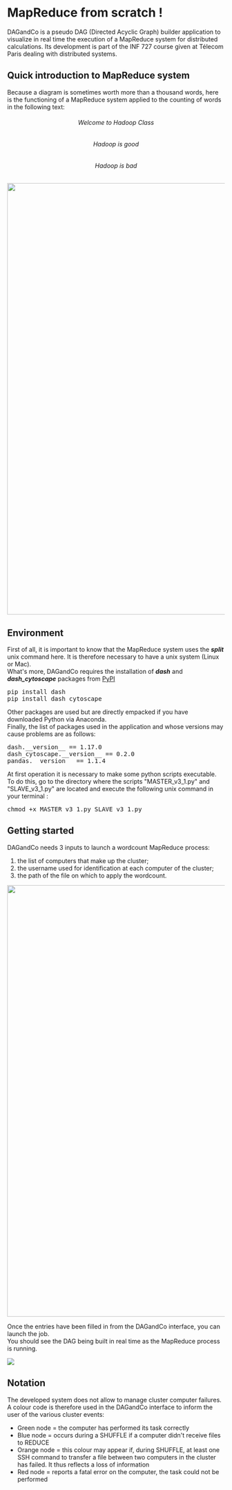 # MapReduce from scratch !

DAGandCo is a pseudo DAG (Directed Acyclic Graph) builder application to visualize in real time the execution of a MapReduce system for distributed calculations. Its development is part of the INF 727 course given at Télecom Paris dealing with distributed systems.

## Quick introduction to MapReduce system 

Because a diagram is sometimes worth more than a thousand words, here is the functioning of a MapReduce system applied to the counting of words in the following text:

<h6 align="center">Welcome to Hadoop Class</h6>
<h6 align="center">Hadoop is good</h6>
<h6 align="center">Hadoop is bad</h6>


<p align="center">
  <img src="https://github.com/MathiasNourry/MapReduce-from-scratch/blob/main/Explain_1.png" width="1000" />
</p>

## Environment

First of all, it is important to know that the MapReduce system uses the ***split*** unix command here. It is therefore necessary to have a unix system (Linux or Mac).   
What's more, DAGandCo requires the installation of ***dash*** and ***dash_cytoscape*** packages from [PyPI](https://pypi.org)

<pre>
pip install dash
pip install dash_cytoscape
</pre>

Other packages are used but are directly empacked if you have downloaded Python via Anaconda.   
Finally, the list of packages used in the application and whose versions may cause problems are as follows:

<pre>
dash.__version__ == 1.17.0
dash_cytoscape.__version__ == 0.2.0
pandas.__version__ == 1.1.4
</pre>

At first operation it is necessary to make some python scripts executable. To do this, go to the directory where the scripts "MASTER_v3_1.py" and "SLAVE_v3_1.py" are located and execute the following unix command in your terminal : 

<pre>
chmod +x MASTER_v3_1.py SLAVE_v3_1.py
</pre>

## Getting started

DAGandCo needs 3 inputs to launch a wordcount MapReduce process:
1. the list of computers that make up the cluster;
2. the username used for identification at each computer of the cluster;
3. the path of the file on which to apply the wordcount.

<p align="center">
  <img src="https://github.com/MathiasNourry/MapReduce-from-scratch/blob/main/Explain_2.png" width="1000" />
</p>


Once the entries have been filled in from the DAGandCo interface, you can launch the job.   
You should see the DAG being built in real time as the MapReduce process is running.   

![](https://github.com/MathiasNourry/MapReduce-from-scratch/blob/main/Explain_3.gif)

## Notation 
The developed system does not allow to manage cluster computer failures. A colour code is therefore used in the DAGandCo interface to inform the user of the various cluster events:
- Green node = the computer has performed its task correctly
- Blue node = occurs during a SHUFFLE if a computer didn't receive files to REDUCE
- Orange node = this colour may appear if, during SHUFFLE, at least one SSH command to transfer a file between two computers in the cluster has failed. It thus reflects a loss of information
- Red node = reports a fatal error on the computer, the task could not be performed

